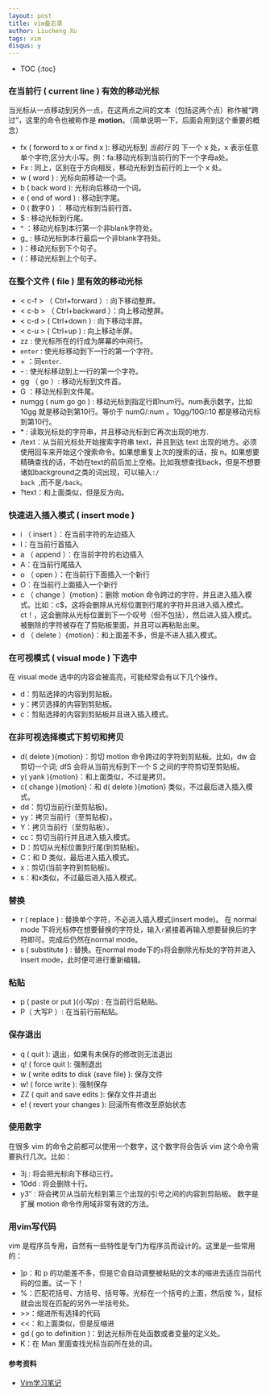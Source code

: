 ```yaml
---
layout: post
title: vim备忘录
author: Liucheng Xu
tags: vim
disqus: y
---
```


* TOC
{:toc}

### 在当前行 ( current line ) 有效的移动光标
当光标从一点移动到另外一点，在这两点之间的文本（包括这两个点）称作被“跨过”，这里的命令也被称作是 **motion**。（简单说明一下，后面会用到这个重要的概念）

- fx ( forword to x or find x ): 移动光标到 *当前行* 的 下一个 x 处，x 表示任意单个字符,区分大小写。例：fa:移动光标到当前行的下一个字母a处。
- Fx : 同上，区别在于方向相反，移动光标到当前行的上一个 x 处。
- w ( word ) : 光标向前移动一个词。
- b ( back word ): 光标向后移动一个词。
- e ( end of word ) : 移动到字尾。
- 0 ( 数字0 ) ： 移动光标到当前行首。
- $ : 移动光标到行尾。
- ^ ：移动光标到本行第一个非blank字符处。
- g_ : 移动光标到本行最后一个非blank字符处。
- )：移动光标到下个句子。
- (：移动光标到上个句子。

### 在整个文件 ( file ) 里有效的移动光标
- < c-f > （ Ctrl+forward ）: 向下移动整屏。
- < c-b > （ Ctrl+backward ）：向上移动整屏。
- < c-d > ( Ctrl+down ) : 向下移动半屏。
- < c-u > ( Ctrl+up ) : 向上移动半屏。
- zz : 使光标所在的行成为屏幕的中间行。
- <code>enter</code> : 使光标移动到下一行的第一个字符。
- \+ ：同<code>enter</code>.
- \- : 使光标移动到上一行的第一个字符。
- gg （ go ）: 移动光标到文件首。
- G ：移动光标到文件尾。
- numgg ( num go go ) : 移动光标到指定行即num行。num表示数字，比如 10gg 就是移动到第10行。等价于 numG/:num 。10gg/10G/:10 都是移动光标到第10行。
- \* : 读取光标处的字符串，并且移动光标到它再次出现的地方.
- /text：从当前光标处开始搜索字符串 text，并且到达 text 出现的地方。必须使用回车来开始这个搜索命令。如果想重复上次的搜索的话，按 n。如果想要精确查找的话，不妨在text的前后加上空格。比如我想查找back，但是不想要诸如background之类的词出现，可以输入<code>:/ back </code>,而不是<code>/back</code>。
- ?text：和上面类似，但是反方向。

### 快速进入插入模式 ( insert mode )
- i （ insert ）：在当前字符的左边插入
- I：在当前行首插入
- a （ append ）：在当前字符的右边插入
- A：在当前行尾插入
- o （ open ）：在当前行下面插入一个新行
- O：在当前行上面插入一个新行
- c （ change ）{motion}：删除 motion 命令跨过的字符，并且进入插入模式。比如：c$，这将会删除从光标位置到行尾的字符并且进入插入模式。ct！，这会删除从光标位置到下一个叹号（但不包括），然后进入插入模式。被删除的字符被存在了剪贴板里面，并且可以再粘贴出来。
- d （ delete ）{motion}：和上面差不多，但是不进入插入模式。

### 在可视模式 ( visual mode ) 下选中
在 visual mode 选中的内容会被高亮，可能经常会有以下几个操作。

- d：剪贴选择的内容到剪贴板。
- y：拷贝选择的内容到剪贴板。
- c：剪贴选择的内容到剪贴板并且进入插入模式。

### 在非可视选择模式下剪切和拷贝
- d( delete ){motion}：剪切 motion 命令跨过的字符到剪贴板。比如，dw 会剪切一个词; dfS 会将从当前光标到下一个 S 之间的字符剪切至剪贴板。
- y( yank ){motion}：和上面类似，不过是拷贝。
- c( change ){motion}：和 d( delete ){motion} 类似，不过最后进入插入模式。
- dd：剪切当前行(至剪贴板)。
- yy：拷贝当前行（至剪贴板）。
- Y：拷贝当前行（至剪贴板）。
- cc：剪切当前行并且进入插入模式。
- D：剪切从光标位置到行尾(到剪贴板)。
- C：和 D 类似，最后进入插入模式。
- x：剪切(当前字符到剪贴板)。
- s：和x类似，不过最后进入插入模式。

### 替换
- r ( replace ) : 替换单个字符，不必进入插入模式(insert mode)。 在 normal mode 下将光标停在想要替换的字符处，输入<code>r</code>紧接着再输入想要替换后的字符即可。完成后仍然在normal mode。
- s ( substitute ) : 替换。在normal mode下的<code>s</code>将会删除光标处的字符并进入 insert mode，此时便可进行重新编辑。

### 粘贴
- p ( paste or put )(小写p) : 在当前行后粘贴。
- P（ 大写P ）: 在当前行前粘贴。

### 保存退出
- q ( quit ): 退出，如果有未保存的修改则无法退出
- q! ( force quit ): 强制退出
- w ( write edits to disk (save file) ): 保存文件
- w! ( force write ): 强制保存
- ZZ ( quit and save edits ): 保存文件并退出
- e! (  revert your changes ): 回滚所有修改至原始状态

### 使用数字
在很多 vim 的命令之前都可以使用一个数字，这个数字将会告诉 vim 这个命令需要执行几次。比如：

- 3j : 将会把光标向下移动三行。
- 10dd : 将会删除十行。
- y3″ : 将会拷贝从当前光标到第三个出现的引号之间的内容到剪贴板。 数字是扩展 motion 命令作用域非常有效的方法。

### 用vim写代码
vim 是程序员专用，自然有一些特性是专门为程序员而设计的。这里是一些常用的：

- ]p：和 p 的功能差不多，但是它会自动调整被粘贴的文本的缩进去适应当前代码的位置。试一下！
- %：匹配花括号、方括号、括号等。光标在一个括号的上面，然后按 %，鼠标就会出现在匹配的另外一半括号处。
- \>>：缩进所有选择的代码
- \<<：和上面类似，但是反缩进
- gd ( go to definition )：到达光标所在处函数或者变量的定义处。
- K：在 Man 里面查找光标当前所在处的词。

#### 参考资料
- [Vim学习笔记](http://mturing.com/wiki/wikihtml/Vim%E5%AD%A6%E4%B9%A0%E7%AC%94%E8%AE%B0.html)
